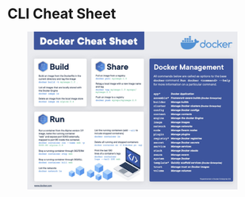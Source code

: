 # CLI Cheat Sheet

<figure><img src="../../.gitbook/assets/docker-cheat-sheet (1).jpg" alt=""><figcaption></figcaption></figure>
